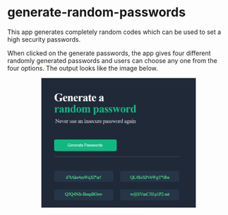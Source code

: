 # generate-random-passwords
This app generates completely random codes which can be used to set a high security passwords.


When clicked on the generate passwords, the app gives four different randomly generated passwords and users can choose any one from the four options. The output looks like the image below.


<p align="center">
  <img src="https://github.com/dheerajvarma24/generate-random-passwords/blob/master/generate%20random%20passwords%202.jpg" width="350" title="executed state">
</p>

